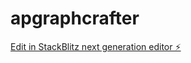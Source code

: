 # apgraphcrafter

[Edit in StackBlitz next generation editor ⚡️](https://stackblitz.com/~/github.com/APserver1/apgraphcrafter)